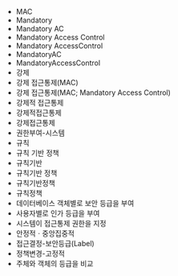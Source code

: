 ﻿- MAC
- Mandatory
- Mandatory AC
- Mandatory Access Control
- Mandatory AccessControl
- MandatoryAC
- MandatoryAccessControl
- 강제
- 강제 접근통제(MAC)
- 강제 접근통제(MAC; Mandatory Access Control)
- 강제적 접근통제
- 강제적접근통제
- 강제접근통제
- 권한부여-시스템
- 규칙
- 규칙 기반 정책
- 규칙기반
- 규칙기반 정책
- 규칙기반정책
- 규칙정책
- 데이터베이스 객체별로 보안 등급을 부여
- 사용자별로 인가 등급을 부여
- 시스템이 접근통제 권한을 지정
- 안정적ㆍ중앙집중적
- 접근결정-보안등급(Label)
- 정책변경-고정적
- 주체와 객체의 등급을 비교
